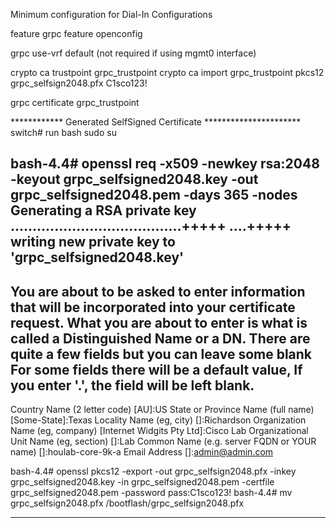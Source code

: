 Minimum configuration for Dial-In Configurations

feature grpc
feature openconfig

grpc use-vrf default (not required if using mgmt0 interface)

crypto ca trustpoint grpc_trustpoint
 crypto ca import grpc_trustpoint pkcs12 grpc_selfsign2048.pfx C1sco123!

grpc certificate grpc_trustpoint

************ Generated SelfSigned Certificate **********************
switch# run bash sudo su

bash-4.4# openssl req -x509 -newkey rsa:2048 -keyout grpc_selfsigned2048.key -out grpc_selfsigned2048.pem -days 365 -nodes
Generating a RSA private key
.......................................+++++
....+++++
writing new private key to 'grpc_selfsigned2048.key'
-----
You are about to be asked to enter information that will be incorporated
into your certificate request.
What you are about to enter is what is called a Distinguished Name or a DN.
There are quite a few fields but you can leave some blank
For some fields there will be a default value,
If you enter '.', the field will be left blank.
-----
Country Name (2 letter code) [AU]:US
State or Province Name (full name) [Some-State]:Texas
Locality Name (eg, city) []:Richardson
Organization Name (eg, company) [Internet Widgits Pty Ltd]:Cisco Lab
Organizational Unit Name (eg, section) []:Lab
Common Name (e.g. server FQDN or YOUR name) []:houlab-core-9k-a
Email Address []:admin@admin.com

bash-4.4# openssl pkcs12 -export -out grpc_selfsign2048.pfx -inkey grpc_selfsigned2048.key -in grpc_selfsigned2048.pem -certfile grpc_selfsigned2048.pem -password pass:C1sco123!
bash-4.4# mv grpc_selfsign2048.pfx /bootflash/grpc_selfsign2048.pfx
************************************************************************